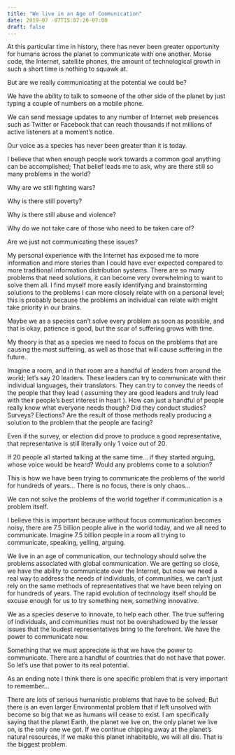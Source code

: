 ```yaml
---
title: "We live in an Age of Communication"
date: 2019-07 -07T15:07:20-07:00
draft: false
---
```


At this particular time in history, there has never been greater opportunity for humans across the planet to communicate with one another. Morse code, the Internet, satellite phones, the amount of technological growth in such a short time is nothing to squawk at.

But are we really communicating at the potential we could be?

We have the ability to talk to someone of the other side of the planet by just typing a couple of numbers on a mobile phone.

We can send message updates to any number of Internet web presences such as Twitter or Facebook that can reach thousands if not millions of active listeners at a moment’s notice.

Our voice as a species has never been greater than it is today.

I believe that when enough people work towards a common goal anything can be accomplished; That belief leads me to ask, why are there still so many problems in the world?

Why are we still fighting wars?

Why is there still poverty?

Why is there still abuse and violence?

Why do we not take care of those who need to be taken care of?

Are we just not communicating these issues?

My personal experience with the Internet has exposed me to more information and more stories than I could have ever expected compared to more traditional information distribution systems. There are so many problems that need solutions, it can become very overwhelming to want to solve them all. I find myself more easily identifying and brainstorming solutions to the problems I can more closely relate with on a personal level; this is probably because the problems an individual can relate with might take priority in our brains.

Maybe we as a species can’t solve every problem as soon as possible, and that is okay, patience is good, but the scar of suffering grows with time.

My theory is that as a species we need to focus on the problems that are causing the most suffering, as well as those that will cause suffering in the future.

Imagine a room, and in that room are a handful of leaders from around the world; let’s say 20 leaders. These leaders can try to communicate with their individual languages, their translators. They can try to convey the needs of the people that they lead ( assuming they are good leaders and truly lead with their people’s best interest in heart ). How can just a handful of people really know what everyone needs though? Did they conduct studies? Surveys? Elections? Are the result of those methods really producing a solution to the problem that the people are facing?

Even if the survey, or election did prove to produce a good representative, that representative is still literally only 1 voice out of 20.

If 20 people all started talking at the same time… if they started arguing, whose voice would be heard? Would any problems come to a solution?

This is how we have been trying to communicate the problems of the world for hundreds of years… There is no focus, there is only chaos…

We can not solve the problems of the world together if communication is a problem itself.

I believe this is important because without focus communication becomes noisy, there are 7.5 billion people alive in the world today, and we all need to communicate. Imagine 7.5 billion people in a room all trying to communicate, speaking, yelling, arguing.

We live in an age of communication, our technology should solve the problems associated with global communication. We are getting so close, we have the ability to communicate over the Internet, but now we need a real way to address the needs of individuals, of communities, we can’t just rely on the same methods of representatives that we have been relying on for hundreds of years. The rapid evolution of technology itself should be excuse enough for us to try something new, something innovative.

We as a species deserve to innovate, to help each other. The true suffering of individuals, and communities must not be overshadowed by the lesser issues that the loudest representatives bring to the forefront. We have the power to communicate now.

Something that we must appreciate is that we have the power to communicate. There are a handful of countries that do not have that power. So let’s use that power to its real potential.

As an ending note I think there is one specific problem that is very important to remember…

There are lots of serious humanistic problems that have to be solved; But there is an even larger Environmental problem that if left unsolved with become so big that we as humans will cease to exist. I am specifically saying that the planet Earth, the planet we live on, the only planet we live on, is the only one we got. If we continue chipping away at the planet’s natural resources, If we make this planet inhabitable, we will all die. That is the biggest problem.